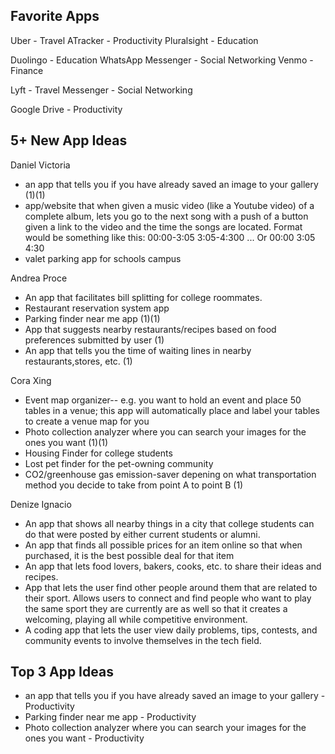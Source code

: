 Favorite Apps
--------------
Uber - Travel
ATracker - Productivity
Pluralsight  - Education

Duolingo - Education
WhatsApp Messenger - Social Networking
Venmo - Finance

Lyft - Travel
Messenger - Social Networking

Google Drive - Productivity 

5+ New App Ideas
-----------------
Daniel Victoria
- an app that tells you if you have already saved an image to your gallery (1)(1)
- app/website that when given a music video (like a Youtube video) of a complete album, lets you go to the next song with a push of a button given a link to the video and the time the songs are located. Format would be something like this:
00:00-3:05
3:05-4:300
...
Or
00:00
3:05
4:30
- valet parking app for schools campus


Andrea Proce
- An app that facilitates bill splitting for college roommates.
- Restaurant reservation system app
- Parking finder near me app (1)(1)
- App that suggests nearby restaurants/recipes based on food preferences submitted by user (1)
- An app that tells you the time of waiting lines in nearby restaurants,stores, etc. (1)

Cora Xing
- Event map organizer-- e.g. you want to hold an event and place 50 tables in a venue; this app will automatically place and label your tables to create a venue map for you
- Photo collection analyzer where you can search your images for the ones you want (1)(1)
- Housing Finder for college students
- Lost pet finder for the pet-owning community
- CO2/greenhouse gas emission-saver depening on what transportation method you decide to take from point A to point B (1)

Denize Ignacio 
- An app that shows all nearby things in a city that college students can do that were posted by either current students or alumni.
- An app that finds all possible prices for an item online so that when purchased, it is the best possible deal for that item
- An app that lets food lovers, bakers, cooks, etc. to share their ideas and recipes. 
- App that lets the user find other people around them that are related to their sport. Allows users to connect and find people who want to play the same sport they are currently are as well so that it creates a welcoming, playing all while competitive environment. 
- A coding app that lets the user view daily problems, tips, contests, and community events to involve themselves in the tech field.

Top 3 App Ideas
-----------------
- an app that tells you if you have already saved an image to your gallery - Productivity
- Parking finder near me app - Productivity
- Photo collection analyzer where you can search your images for the ones you want - Productivity
